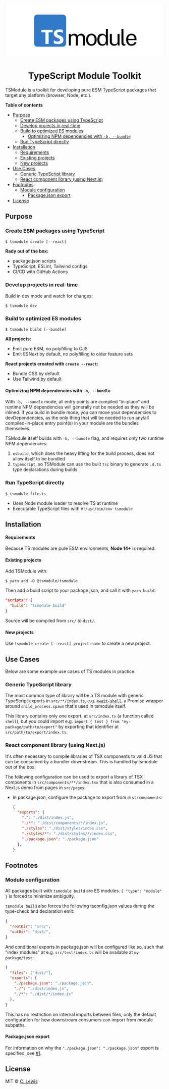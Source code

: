 <div align="center">
  <img src="tsmodule.png">
  <h1>TypeScript Module Toolkit</h1>
</div>

TSModule is a toolkit for developing pure ESM TypeScript packages that target any platform (browser, Node, etc.). 

**Table of contents**

<!-- toc -->

- [Purpose](#purpose)
  * [Create ESM packages using TypeScript](#create-esm-packages-using-typescript)
  * [Develop projects in real-time](#develop-projects-in-real-time)
  * [Build to optimized ES modules](#build-to-optimized-es-modules)
    + [Optimizing NPM dependencies with `-b, --bundle`](#optimizing-npm-dependencies-with--b---bundle)
  * [Run TypeScript directly](#run-typescript-directly)
- [Installation](#installation)
    + [Requirements](#requirements)
    + [Existing projects](#existing-projects)
    + [New projects](#new-projects)
- [Use Cases](#use-cases)
  * [Generic TypeScript library](#generic-typescript-library)
  * [React component library (using Next.js)](#react-component-library-using-nextjs)
- [Footnotes](#footnotes)
  * [Module configuration](#module-configuration)
    + [Package.json export](#packagejson-export)
- [License](#license)

<!-- tocstop -->

## Purpose

### Create ESM packages using TypeScript

```shell
$ tsmodule create [--react]
```

**Rady out of the box:**

  - package.json scripts
  - TypeScript, ESLint, Tailwind configs
  - CI/CD with GitHub Actions

### Develop projects in real-time

Build in dev mode and watch for changes:

```shell
$ tsmodule dev
```

### Build to optimized ES modules

```shell
$ tsmodule build [--bundle]
```

**All projects:**

  - Emit pure ESM, no polyfilling to CJS
  - Emit ESNext by default, no polyfilling to older feature sets

**React projects created with `create --react`:**

  - Bundle CSS by default
  - Use Tailwind by default

#### Optimizing NPM dependencies with `-b, --bundle`

With `-b, --bundle` mode, all entry points are compiled "in-place" and runtime NPM dependencies will generally not be needed as they will be inlined. If you build in bundle mode, you can move your dependencies to devDependencies, as the only thing that will be needed to run any/all compiled-in-place entry point(s) in your module are the bundles themselves.

TSModule itself builds with `-b, --bundle` flag, and requires only two runtime NPM dependencies:

1. `esbuild`, which does the heavy lifting for the build process, does not allow itself to be bundled
2. `typescript`, so TSModule can use the built `tsc` binary to generate `.d.ts` type declarations during builds

### Run TypeScript directly

```shell
$ tsmodule file.ts
```

  - Uses Node module loader to resolve TS at runtime
  - Executable TypeScript files with `#!/usr/bin/env tsmodule`

## Installation

#### Requirements

Because TS modules are pure ESM environments, **Node 14+** is required.

#### Existing projects

Add TSModule with:

```shell
$ yarn add -D @tsmodule/tsmodule
```

Then add a build script to your package.json, and call it with `yarn build`:

```json
"scripts": {
  "build": "tsmodule build"
}
```

Source will be compiled from `src/` to `dist/`.

#### New projects

Use `tsmodule create [--react] project-name` to create a new project.

## Use Cases

Below are some example use cases of TS modules in practice.

### Generic TypeScript library

The most common type of library will be a TS module with generic TypeScript
exports in `src/**/index.ts`, e.g.
[`await-shell`](https://github.com/ctjlewis/await-shell), a Promise wrapper
around `child_process.spawn` that's used in tsmodule itself.

This library contains only one export, at `src/index.ts` (a function called
`shell`), but you could import e.g. `import { test } from "my-package/path/to/export"` by exporting that identifier at `src/path/to/export/index.ts`.

### React component library (using Next.js)

It's often necessary to compile libraries of TSX components to valid JS that can
be consumed by a bundler downstream.  This is handled by tsmodule out of the
box.

The following configuration can be used to export a library of TSX components in
`src/components/**/index.tsx` that is also consumed in a Next.js demo from pages
in `src/pages`:

- In package.json, configure the package to export from `dist/components`:

    ```json
    {
      "exports": {
        ".": "./dist/index.js",
        "./*": "./dist/components/*/index.js",
        "./styles": "./dist/styles/index.css",
        "./styles/*": "./dist/styles/*/index.css",
        "./package.json": "./package.json"
      },
    }
    ```

## Footnotes

### Module configuration

All packages built with `tsmodule build` are ES modules. `{ "type": "module" }`
is forced to minimize ambiguity.

`tsmodule build` also forces the following tsconfig.json values during the
type-check and declaration emit:

```json
{
  "rootDir": "src/",
  "outDir": "dist/",
}
```

And conditional exports in package.json will be configured like so, such that
"index modules" at e.g. `src/test/index.ts` will be available at
`my-package/test`:

```json
{
  "files": ["dist/"],
  "exports": {
    "./package.json": "./package.json",
    "./": "./dist/index.js",
    "./*": "./dist/*/index.js"
  },
}
```

This has no restriction on internal imports between files, only the default
configuration for how downstream consumers can import from module subpaths.

#### Package.json export

For information on why the `"./package.json": "./package.json"` export is
specified, see [#1](https://github.com/tsmodule/tsmodule/issues/1#issuecomment-1065500448).

## License

MIT © [C. Lewis](https://ctjlewis.com)
